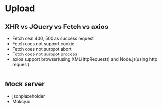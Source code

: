 # Upload

## XHR vs JQuery vs Fetch vs axios
- Fetch deal 400, 500 as success request
- Fetch does not support cookie
- Fetch does not surppot abort
- Fetch does not surppot process
- axios support browser(using XMLHttpRequests) and Node.js(using http request)

```
```
## Mock server
- jsonplaceholder
- Mokcy.io
